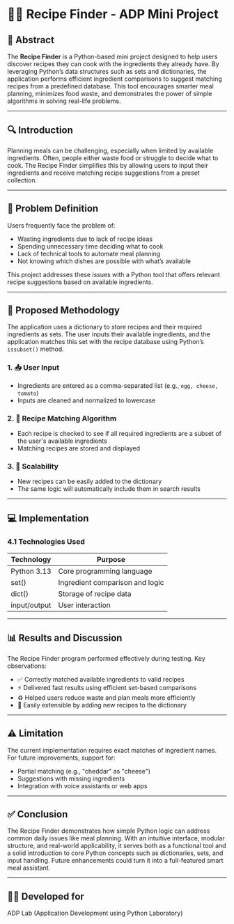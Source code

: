 # 🧑‍🍳 Recipe Finder - ADP Mini Project

## 📄 Abstract

The **Recipe Finder** is a Python-based mini project designed to help users discover recipes they can cook with the ingredients they already have. By leveraging Python’s data structures such as sets and dictionaries, the application performs efficient ingredient comparisons to suggest matching recipes from a predefined database. This tool encourages smarter meal planning, minimizes food waste, and demonstrates the power of simple algorithms in solving real-life problems.

---

## 🔍 Introduction

Planning meals can be challenging, especially when limited by available ingredients. Often, people either waste food or struggle to decide what to cook. The Recipe Finder simplifies this by allowing users to input their ingredients and receive matching recipe suggestions from a preset collection.

---

## 🧩 Problem Definition

Users frequently face the problem of:

- Wasting ingredients due to lack of recipe ideas
- Spending unnecessary time deciding what to cook
- Lack of technical tools to automate meal planning
- Not knowing which dishes are possible with what’s available

This project addresses these issues with a Python tool that offers relevant recipe suggestions based on available ingredients.

---

## 🔧 Proposed Methodology

The application uses a dictionary to store recipes and their required ingredients as sets. The user inputs their available ingredients, and the application matches this set with the recipe database using Python’s `issubset()` method.

### 1. 📥 User Input

- Ingredients are entered as a comma-separated list (e.g., `egg, cheese, tomato`)
- Inputs are cleaned and normalized to lowercase

### 2. 🧮 Recipe Matching Algorithm

- Each recipe is checked to see if all required ingredients are a subset of the user's available ingredients
- Matching recipes are stored and displayed

### 3. 🔁 Scalability

- New recipes can be easily added to the dictionary
- The same logic will automatically include them in search results

---

## 💻 Implementation

### 4.1 Technologies Used

| Technology   | Purpose                             |
|-------------|-------------------------------------|
| Python 3.13   | Core programming language           |
| set()        | Ingredient comparison and logic     |
| dict()       | Storage of recipe data              |
| input/output | User interaction                    |

---

## 📊 Results and Discussion

The Recipe Finder program performed effectively during testing. Key observations:

- ✅ Correctly matched available ingredients to valid recipes
- ⚡ Delivered fast results using efficient set-based comparisons
- ♻️ Helped users reduce waste and plan meals more efficiently
- 🔄 Easily extensible by adding new recipes to the dictionary

---

## ⚠️ Limitation
The current implementation requires exact matches of ingredient names. For future improvements, support for:

- Partial matching (e.g., "cheddar" as "cheese")
- Suggestions with missing ingredients
- Integration with voice assistants or web apps

---

## ✅ Conclusion
The Recipe Finder demonstrates how simple Python logic can address common daily issues like meal planning. With an intuitive interface, modular structure, and real-world applicability, it serves both as a functional tool and a solid introduction to core Python concepts such as dictionaries, sets, and input handling. Future enhancements could turn it into a full-featured smart meal assistant.

---

## 👨‍💻 Developed for
ADP Lab (Application Development using Python Laboratory)
